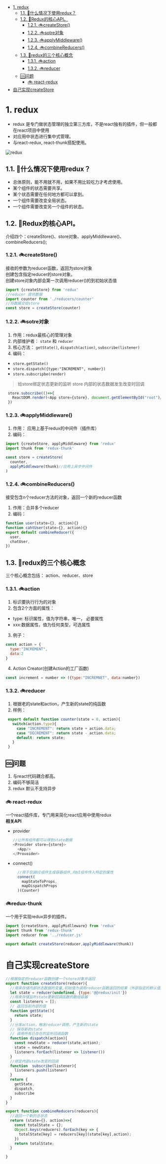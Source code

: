 <!-- TOC -->

- [1. redux](#1-redux)
  - [1.1. 🚗什么情况下使用redux？](#11-🚗什么情况下使用redux)
  - [1.2. 🚗Redux的核心API。](#12-🚗redux的核心api)
    - [1.2.1. 🚲createStore()](#121-🚲createstore)
    - [1.2.2. 🚲sotre对象](#122-🚲sotre对象)
    - [1.2.3. 🚲applyMiddleware()](#123-🚲applymiddleware)
    - [1.2.4. 🚲combineReducers()](#124-🚲combinereducers)
  - [1.3. 🚗redux的三个核心概念](#13-🚗redux的三个核心概念)
    - [1.3.1. 🚲action](#131-🚲action)
    - [1.3.2. 🚲reducer](#132-🚲reducer)
  - [🆒问题](#🆒问题)
    - [🚲 react-redux](#🚲-react-redux)
- [自己实现createStore](#自己实现createstore)

<!-- /TOC -->
# 1. redux 
* redux 是专门做状态管理的独立第三方库，不是react独有的插件，但一般都在react项目中使用  
* 对应用中状态进行集中式管理。
* 与react-redux, react-thunk搭配使用。

![redux](https://raw.githubusercontent.com/forrestyuan/Reading-Book/master/assets/redux.png)  

## 1.1. 🚗什么情况下使用redux？
* 总体原则，能不用就不用，如果不用比较吃力才考虑使用。
* 某个组件的状态需要共享。
* 某个状态需要在任何地方都可以拿到。
* 一个组件需要改变全局状态。
* 一个组件需要改变另一个组件的状态。

## 1.2. 🚗Redux的核心API。
介绍四个：createStore()、store对象、applyMiddleware()、combineReducers();
### 1.2.1. 🚲createStore()
接收的参数为reducer函数，返回为store对象  
创建包含指定reducer的store对象。  
创建store对象内部会第一次调用reducer()的到初始状态值
```js
import {createStore} from 'redux'
//reducer 提供数据
import counter from './reducers/counter'
//将数据交给store
const store = createStore(counter)
```
### 1.2.2. 🚲sotre对象
1. 作用：redux最核心的管理对象
2. 内部维护者： `state` 和 `reducer`
3. 核心方法： `getState()`, `dispatch(action)`, `subscribe(listener)`
4. 编码：
  * `store.getState()`
  * `store.dispatch({type:"INCREMENT", number})`
  * `store.subscripbe(render)`
> 给store绑定状态更新的监听
> store 内部的状态数据发生改变时回调
```js
 store.subscribe(()=>{
   ReactDOM.render(<App store={store}, document.getElementById("root")/>)
 })
```
### 1.2.3. 🚲applyMiddleware()
1. 作用： 应用上基于redux的中间件（插件库）
2. 编码：
```js
import {createStore, applyMiddleware} from 'redux'
import thunk from 'redux-thunk'

const store = createStore(
  counter,
  applyMiddleware(thunk)//应用上异步中间件
)
```

### 1.2.4. 🚲combineReducers()
接受包含n个reducer方法的对象，返回一个新的reducer函数  
1. 作用：合并多个reducer
2. 编码：
```js
function user(state={}, action){}
function cahtUser(state={}, action){}
export default combineReducer({
  user,
  chatUser,
})
```
## 1.3. 🚗redux的三个核心概念
三个核心概念包括： action、reducer、store

### 1.3.1. 🚲action
1. 标识要执行行为的对象
2. 包含2个方面的属性：
  * type: 标识属性，值为字符串，唯一， 必要属性
  * xxx:数据属性，值为任何类型，可选属性
3. 例子：
```js
const action = {
  type:"INCREMENT",
  data:2
}
```
4. Action Creator(创建Action的工厂函数)
```js
const increment = number => ({type:"INCREMNET", data:number})
```
### 1.3.2. 🚲reducer
1. 根据老的state和action，产生新的state的纯函数
2. 样例：
```js
 export default function counter(state = 0, action){
   switch(action.type){
     case "INCREMENT": return state + action.data;
     case "DECREMENT": return state - action.data;
     default: return state;
   }
 }
```
## 🆒问题
1. 与react代码耦合都高。
2. 编码不够简洁
3. redux 默认不支持异步
### 🚲 react-redux
一个react插件库，专门用来简化react应用中使用redux  
**相关API**
  * provider
    ```js
    //让所有组件都可以得到state数据
    <Provider store={store}>
      <App/>
    </Provoider>
    ```
  * connect()
    ```js
      //用于包装UI组件生成容器组件,向UI组件传入特定的属性
      connect(
        mapStateToProps,
        mapDispatchProps
      )(Counter)
    ```
  ### 🚲redux-thunk
  一个用于实现redux异步的插件。

```js
import {createStore, applyMidlleware} from 'redux'
import thunk from 'redux-thunk'
import reducer from '../reducer.js'

export default createStore(reducer,applyMiddleware(thunk))

```

# 自己实现createStore
```js
//根据指定的reducer函数创建一个store对象并返回
export function createStore(reducer){
  //用来存储内部状态数据的变量,初始值为调用reducer函数返回的结果（外部指定的默认值）
  let state = reducer(undefined, {type:'@@redux/init'})
  //用来存储监听state更新回调函数的数组容器
  const listeners = [];
  // 返回当前内部的值
  function getState(){
    return state;
  }
  //分发action，触发reducer调用，产生新的state
  // 保存新的state
  // 调用所有已存在的监听回调函数
  function dispatch(action){
    const newState = reducer(state,action);
    state = newState;
    listeners.forEach(listener => listener())
  }
  //绑定内部state改变的回调
  function  subscribe(listener){
    listeners.push(listener)
  }
  return {
    getState,
    dispatch,
    subscribe
  }
}

export function combineReducers(reducers){
  //返回一个新的总状态
  return (state={}, action)=>{
    const totalState = {};
    Object.keys(reducers).forEach(key => {
      totalState[key] = reducers[key](state[key],action);
    })
    return totalState;
  }

}
```